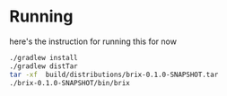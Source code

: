 # Running

here's the instruction for running this for now

```sh
./gradlew install
./gradlew distTar
tar -xf  build/distributions/brix-0.1.0-SNAPSHOT.tar
./brix-0.1.0-SNAPSHOT/bin/brix
```
